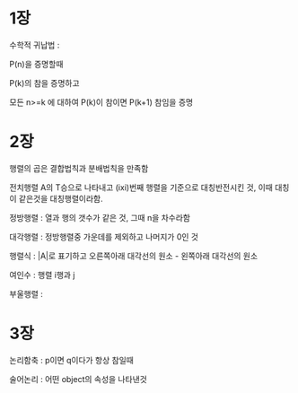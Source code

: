 # 1장

수학적 귀납법 : 

P(n)을 증명할때

P(k)의 참을 증명하고 

모든 n>=k 에 대하여 P(k)이 참이면  P(k+1) 참임을 증명

# 2장

행렬의 곱은 결합법칙과 분배법칙을 만족함

전치행렬 A의 T승으로 나타내고 (ixi)번째 행렬을 기준으로 대칭반전시킨 것, 이때 대칭이 같은것을 대칭행렬이라함.

정방행렬 : 열과 행의 갯수가 같은 것, 그때 n을 차수라함

대각행렬 : 정방행렬중 가운데를 제외하고 나머지가 0인 것

행렬식 : |A|로 표기하고 오른쪽아래 대각선의 원소 - 왼쪽아래 대각선의 원소

여인수 : 행렬 i행과 j

부울행렬 : 

# 3장

논리함축 : p이면 q이다가 항상 참일때

술어논리 : 어떤 object의 속성을 나타낸것 

